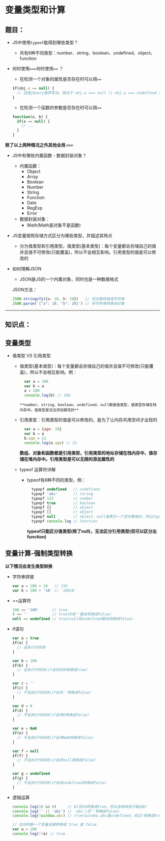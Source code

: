 # 变量类型和计算

## 题目：

- JS中使用`typeof`能得到哪些类型？
  - 共有6种不同类型：number、string、boolean、undefined、object、function

- 何时使用`===`何时使用`==` ？
  - 在检测一个对象的属性是否存在时可以用`==`

  ``` javascript
  if(obj.a == null) {
    // 这是jQuery推荐写法，相当于 obj.a === null || obj.a === undefined 的简写。
  }
  ```

  - 在检测一个函数的参数是否存在时可以用`==`

  ``` javascript
  function(a, b) {
    if(a == null) {
      // ...
    }
  }
  ```

**除了以上两种情况之外其他全用 `===`**

- JS中有哪些内置函数 - 数据封装对象？
  - 内置函数：
    - Object
    - Array
    - Boolean
    - Number
    - String
    - Function
    - Date
    - RegExp
    - Error
  - 数据封装对象：
    - Math(Math是对象不是函数)

- JS变量按照存储方式区分为哪些类型，并描述其特点
  - 分为值类型和引用类型，值类型(基本类型)：每个变量都会存储自己的值并且值不可修改(只能覆盖)，所以不会相互影响。引用类型的值是可以修改的

- 如何理解JSON
  - JSON是JS的一个内置对象，同时也是一种数据格式

   JSON方法：

   ``` javascript
  JSON.stringify({a: 10, b: 20})   // 将对象转换成字符串
  JSON.parse('{"a": 10, "b": 20}') // 将字符串转换成对象
   ```

---

## 知识点：

## 变量类型

- 值类型 VS 引用类型
  - 值类型(基本类型)：每个变量都会存储自己的值并且值不可修改(只能覆盖)，所以不会相互影响。例：

      ``` javascript
        var a = 100
        var b = a
        a = 200
        console.log(b) // 100
      ```
        **number、string、boolean、undefined、null都是值类型，值类型存储在栈内存中。值类型是没法添加属性的**

  - 引用类型：引用类型的值是可以修改的，是为了让内存共用空间才出现的

      ``` javascript
        var a = {age: 20}
        var b = a
        b.age = 21
        console.log(a.age) // 21
      ```

    **数组、对象和函数都是引用类型，引用类型的地址存储在栈内存中，值存储在堆内存中。引用类型是可以无限的添加属性的**

  - typeof 运算符详解
    - typeof有6种不同的类型，例：
      ``` javascript
        typepf undefined   // undefined
        typepf 'abc'       // string
        typepf 123         // number
        typepf true        // boolean
        typepf {}          // object
        typepf []          // object
        typepf null        // object，null值表示一个空对象指针，所以typeof操作符检测null值会返回'object'
        typepf console.log // function
      ```
      **typeof只能区分值类型(除了null)，无法区分引用类型(但可以区分出function)**

## 变量计算-强制类型转换

**以下情况会发生类型转换**

- 字符串拼接

   ``` javascript
   var a = 100 + 10   // 110
   var b = 100 + '10' // '10010'
   ```

- ==运算符

  ``` javascript
  100 == '100'      // true
  0 == ''           // true(0和''都会转换成false)
  null == undefined // true(null和undefined都会转换成false)
  ```

- if语句

   ``` javascript
   var a = true
   if(a) {
     // 会执行代码块
   }

   var b = 100
   if(b) {
     // 会执行代码块(if会将100转换成true)
   }

   var c = ''
   if(c) {
     // 不会执行代码块(if会将''转换成false)
   }

   var d = 0
   if(d) {
     // 不会执行代码块(if会将0转换成false)
   }

   var e = NaN
   if(e) {
     // 不会执行代码块(if会将NaN转换成false)
   }

   var f = null
   if(f) {
     // 不会执行代码块(if会将null转换成false)
   }

   var g = undefined
   if(g) {
     // 不会执行代码块(if会将undefined转换成false)
   }
   ```

- 逻辑运算

   ``` javascript
   console.log(10 && 0)     // 0(将10转换成true，所以会继续执行输出0)
   console.log('' || 'abc') // 'abc'(将''转换成false)
   console.log(!window.abc) // true(window.abc是undefined，经过!转换成true)
   ```

  ``` javascript
  // 如何判断一个变量会被转换成 true 或 false
  var a = 100
  console.log(!!a) // true
  ```